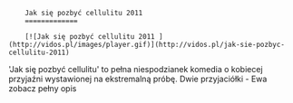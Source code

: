 
        Jak się pozbyć cellulitu 2011 
        =============
        
        [![Jak się pozbyć cellulitu 2011 ](http://vidos.pl/images/player.gif)](http://vidos.pl/jak-sie-pozbyc-cellulitu-2011)
        
        
 'Jak się pozbyć cellulitu' to pełna niespodzianek komedia o kobiecej przyjaźni wystawionej na ekstremalną próbę. Dwie przyjaciółki - Ewa zobacz pełny opis
    